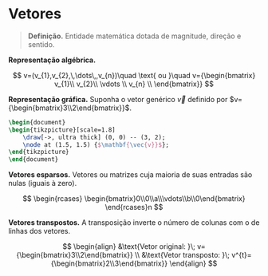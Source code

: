 # Vetores

> **Definição.** Entidade matemática dotada de magnitude, direção e sentido.

**Representação algébrica.**

$$
v=(v_{1},v_{2},\,\dots\,,v_{n})\quad  \text{ ou }\quad
v={\begin{bmatrix}
v_{1}\\
v_{2}\\
\vdots \\
v_{n} \\
\end{bmatrix}}
$$

**Representação gráfica.** Suponha o vetor genérico $\vec{v}$ definido por $v={\begin{bmatrix}3\\2\end{bmatrix}}$.

```tikz
\begin{document}
\begin{tikzpicture}[scale=1.8]
    \draw[->, ultra thick] (0, 0) -- (3, 2);
    \node at (1.5, 1.5) {$\mathbf{\vec{v}}$};
\end{tikzpicture}
\end{document}
```

**Vetores esparsos.** Vetores ou matrizes cuja maioria de suas entradas são nulas (iguais à zero).

$$
\begin{rcases}
\begin{bmatrix}0\\0\\a\\\vdots\\b\\0\end{bmatrix}
\end{rcases}n
$$

**Vetores transpostos.** A transposição inverte o número de colunas com o de linhas dos vetores.

$$
\begin{align}
&\text{Vetor original: }\; v={\begin{bmatrix}3\\2\end{bmatrix}}  \\
&\text{Vetor transposto: }\; v^{t}={\begin{bmatrix}2\\3\end{bmatrix}}
\end{align}
$$
